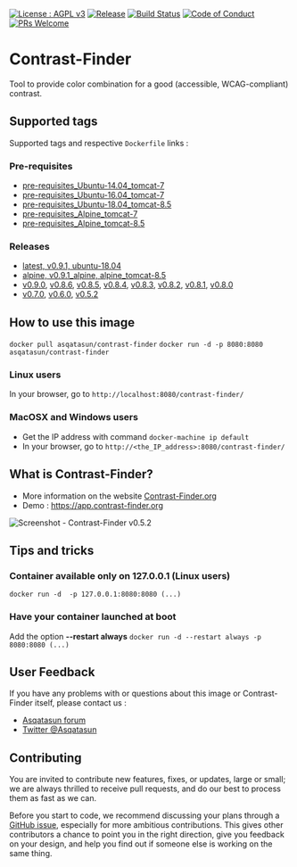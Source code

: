 [![License : AGPL v3](https://img.shields.io/badge/License-AGPL3-blue.svg)](https://github.com/Asqatasun/Contrast-Finder/blob/master/LICENSE) [![Release](https://img.shields.io/github/release/asqatasun/Contrast-Finder.svg)](https://github.com/Asqatasun/Contrast-Finder/releases/latest) [![Build Status](https://travis-ci.org/Asqatasun/Contrast-Finder.svg)](https://travis-ci.org/Asqatasun/Contrast-Finder) [![Code of Conduct](https://img.shields.io/badge/code%20of-conduct-ff69b4.svg?style=flat-square)](https://github.com/Asqatasun/Contrast-Finder/blob/develop/CODE_OF_CONDUCT.md) [![PRs Welcome](https://img.shields.io/badge/PRs-welcome-brightgreen.svg?style=flat-square)](https://github.com/Asqatasun/Contrast-Finder/blob/develop/CONTRIBUTING.md)

# Contrast-Finder
Tool to provide color combination for a good (accessible, WCAG-compliant) contrast.

## Supported tags
Supported tags and respective `Dockerfile` links :

### Pre-requisites
* [pre-requisites_Ubuntu-14.04_tomcat-7](https://github.com/Asqatasun/Contrast-Finder/blob/master/docker/pre-requisites/pre-requisites_Ubuntu-14.04_tomcat-7/Dockerfile)
* [pre-requisites_Ubuntu-16.04_tomcat-7](https://github.com/Asqatasun/Contrast-Finder/blob/master/docker/pre-requisites/pre-requisites_Ubuntu-16.04_tomcat-7/Dockerfile)
* [pre-requisites_Ubuntu-18.04_tomcat-8.5](https://github.com/Asqatasun/Contrast-Finder/blob/master/docker/pre-requisites/pre-requisites_Ubuntu-18.04_tomcat-8.5/Dockerfile)
* [pre-requisites_Alpine_tomcat-7](https://github.com/Asqatasun/Contrast-Finder/blob/master/docker/pre-requisites/pre-requisites_Alpine_tomcat-7/Dockerfile)
* [pre-requisites_Alpine_tomcat-8.5](https://github.com/Asqatasun/Contrast-Finder/blob/master/docker/pre-requisites/pre-requisites_Alpine_tomcat-8.5/Dockerfile)

### Releases
* [latest, v0.9.1, ubuntu-18.04](https://github.com/Asqatasun/Contrast-Finder/blob/master/docker/RELEASE/ubuntu-18.04_tomcat-8.5/Dockerfile)
* [alpine, v0.9.1_alpine, alpine_tomcat-8.5](https://github.com/Asqatasun/Contrast-Finder/blob/master/docker/RELEASE/alpine_tomcat-8.5/Dockerfile)
* [v0.9.0](https://github.com/Asqatasun/Contrast-Finder/blob/v0.9.0/docker/RELEASE/Dockerfile), [v0.8.6](https://github.com/Asqatasun/Contrast-Finder/blob/v0.8.6/docker/RELEASE/Dockerfile), [v0.8.5](https://github.com/Asqatasun/Contrast-Finder/blob/v0.8.5/docker/RELEASE/Dockerfile), [v0.8.4](https://github.com/Asqatasun/Contrast-Finder/blob/v0.8.4/docker/RELEASE/Dockerfile), [v0.8.3](https://github.com/Asqatasun/Contrast-Finder/blob/v0.8.3/docker/RELEASE/Dockerfile), [v0.8.2](https://github.com/Asqatasun/Contrast-Finder/blob/v0.8.2/docker/RELEASE/Dockerfile), [v0.8.1](https://github.com/Asqatasun/Contrast-Finder/blob/v0.8.1/docker/RELEASE/Dockerfile), [v0.8.0](https://github.com/Asqatasun/Contrast-Finder/blob/v0.8.0/docker/RELEASE/Dockerfile)
* [v0.7.0](https://github.com/Asqatasun/Contrast-Finder/blob/v0.7.0/docker/RELEASE/Dockerfile), [v0.6.0](https://github.com/Asqatasun/Contrast-Finder/blob/v0.6.0/docker/RELEASE/Dockerfile), [v0.5.2](https://github.com/Asqatasun/Contrast-Finder/blob/v0.5.2/docker/RELEASE/Dockerfile)

## How to use this image
`docker pull asqatasun/contrast-finder`
`docker run -d -p 8080:8080 asqatasun/contrast-finder`

### Linux users
In your browser, go to `http://localhost:8080/contrast-finder/`

### MacOSX and Windows users
* Get the IP address with command `docker-machine ip default`
* In your browser, go to `http://<the_IP_address>:8080/contrast-finder/`

## What is Contrast-Finder?
* More information on the website [Contrast-Finder.org](https://contrast-finder.org)
* Demo : https://app.contrast-finder.org

![Screenshot - Contrast-Finder v0.5.2](https://raw.githubusercontent.com/Asqatasun/Contrast-Finder/develop/documentation/en/images/screenshot/screenshot.EN_contrast-finder.v0.5.2_2017-07-27_grey_kraken.io-lossy.png)

## Tips and tricks
### Container available only on 127.0.0.1 (Linux users) ####
`docker run -d  -p 127.0.0.1:8080:8080 (...)`

### Have your container launched at boot
Add the option **--restart always**
`docker run -d --restart always -p 8080:8080 (...)`



## User Feedback

If you have any problems with or questions about this image or Contrast-Finder itself, please contact us :
* [Asqatasun forum](https://forum.asqatasun.org/c/contrast-finder)
* [Twitter @Asqatasun](https://twitter.com/Asqatasun)

## Contributing

You are invited to contribute new features, fixes, or updates, large or small; we are always thrilled to receive pull requests, and do our best to process them as fast as we can.

Before you start to code, we recommend discussing your plans through a [GitHub issue](https://github.com/Asqatasun/Contrast-Finder/issues), especially for more ambitious contributions. This gives other contributors a chance to point you in the right direction, give you feedback on your design, and help you find out if someone else is working on the same thing.


